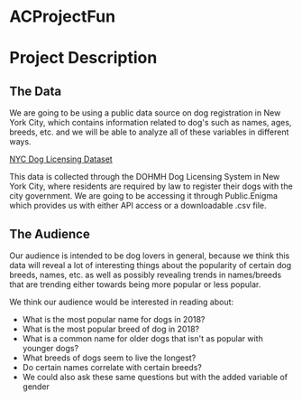 # ACProjectFun

# Project Description 
## The Data
We are going to be using a public data source on dog registration in New York City, which contains information related to dog's such as names, ages, breeds, etc. and we will be able to analyze all of these variables in different ways.

[NYC Dog Licensing Dataset](https://public.enigma.com/datasets/nyc-dog-licensing-dataset-2016/3729f91b-f340-467e-9170-4078de389d24)

This data is collected through the DOHMH Dog Licensing System in New York City, where residents are required by law to register their dogs with the city government. We are going to be accessing it through Public.Enigma which provides us with either API access or a downloadable .csv file. 

## The Audience 
Our audience is intended to be dog lovers in general, because we think this data will reveal a lot of interesting things about the popularity of certain dog breeds, names, etc. as well as possibly revealing trends in names/breeds that are trending either towards being more popular or less popular. 

We think our audience would be interested in reading about: 
* What is the most popular name for dogs in 2018?
* What is the most popular breed of dog in 2018? 
* What is a common name for older dogs that isn't as popular with younger dogs? 
* What breeds of dogs seem to live the longest? 
* Do certain names correlate with certain breeds?
* We could also ask these same questions but with the added variable of gender
